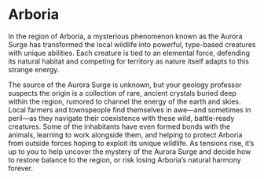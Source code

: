 # Arboria
In the region of Arboria, a mysterious phenomenon known as the Aurora Surge has transformed the local wildlife into powerful, type-based creatures with unique abilities. Each creature is tied to an elemental force, defending its natural habitat and competing for territory as nature itself adapts to this strange energy.

The source of the Aurora Surge is unknown, but your geology professor suspects the origin is a collection of rare, ancient crystals buried deep within the region, rumored to channel the energy of the earth and skies. Local farmers and townspeople find themselves in awe—and sometimes in peril—as they navigate their coexistence with these wild, battle-ready creatures. Some of the inhabitants have even formed bonds with the animals, learning to work alongside them, and helping to protect Arboria from outside forces hoping to exploit its unique wildlife. As tensions rise, it’s up to you to help uncover the mystery of the Aurora Surge and decide how to restore balance to the region, or risk losing Arboria’s natural harmony forever.

